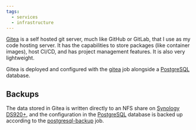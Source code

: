 ```yaml
---
tags:
  - services
  - infrastructure
---
```

[Gitea](https://git.dbyte.xyz) is a self hosted git server, much like GitHub or GitLab, that I use as my code hosting server. It has the capabilities to store packages (like container images), host CI/CD, and has project management features. It is also very lightweight.

Gitea is deployed and configured with the [gitea](../jobs/gitea.hcl) job alongside a [PostgreSQL](PostgreSQL.md) database.

## Backups

The data stored in Gitea is written directly to an NFS share on [Synology DS920+](Synology%20DS920+.md), and the configuration in the [PostgreSQL](PostgreSQL.md) database is backed up according to the [postgresql-backup](../jobs/postgresql/postgresql-backup.hcl) job.
